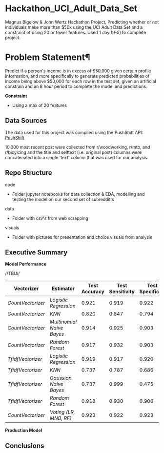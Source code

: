 # Hackathon_UCI_Adult_Data_Set
Magnus Bigelow &amp; John Wertz Hackathon Project, Predicting whether or not individuals make more than $50k using the UCI Adult Data Set and a constraint of using 20 or fewer features. Used 1 day (9-5) to complete project.

# Problem Statement¶

Predict if a person's income is in excess of $50,000 given certain profile information, and more specifically to generate predicted probabilities of income being above $50,000 for each row in the test set, given an artificial constrain and an 8 hour period to complete the model and predictions.

**Constraint**
- Using a max of 20 features

## Data Sources 

The data used for this project was compiled using the PushShift API: 
    [PushShift](https://pushshift.io/api-parameters/)

10,000 most recent post were collected from r/woodworking, r/mtb, and r/bicylcing and the title and selftext (i.e. original post) columns were concatenated into a single 'text' column that was used for our analysis.

## Repo Structure

code
- Folder jupyter notebooks for data collection & EDA, modelling and testing the model on our second set of subreddit's

data
- Folder with csv's from web scrapping

visuals
- Folder with pictures for presentation and choice visuals from analysis

## Executive Summary



**Model Performance**

//TBU//

| **Vectorizer**    | **Estimator**             | **Test Accuracy** | **Test Sensitivity** | **Test Specificity** |
|-------------------|---------------------------|-------------------|----------------------|----------------------|
| *CountVectorizer* | *Logistic Regression*     | 0.921             | 0.919                | 0.922                |
| *CountVectorizer* | *KNN*                     | 0.820             | 0.847                | 0.794                |
| *CountVectorizer* | *Multinomial Naive Bayes* | 0.914             | 0.925                | 0.903                |
| *CountVectorizer* | *Random Forest*           | 0.917             | 0.932                | 0.903                |
| *TfidfVectorizer* | *Logistic Regression*     | 0.919             | 0.917                | 0.920                |
| *TfidfVectorizer* | *KNN*                     | 0.737             | 0.787                | 0.686                |
| *TfidfVectorizer* | *Gaussian Naive Bayes*    | 0.737             | 0.999                | 0.475                |
| *TfidfVectorizer* | *Random Forest*           | 0.918             | 0.930                | 0.906                |
| *CountVectorizer* | *Voting (LR, MNB, RF)*    | 0.923             | 0.922                | 0.923                |

**Production Model**


## Conclusions

